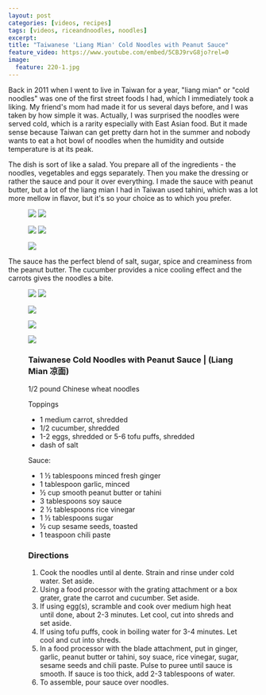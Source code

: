 ```yaml
---
layout: post
categories: [videos, recipes]
tags: [videos, riceandnoodles, noodles]
excerpt: 
title: "Taiwanese 'Liang Mian' Cold Noodles with Peanut Sauce"
feature_video: https://www.youtube.com/embed/5CBJ9rvG8jo?rel=0
image:
  feature: 220-1.jpg
---
```


Back in 2011 when I went to live in Taiwan for a year, "liang mian" or "cold noodles" was one of the first street foods I had, which I immediately took a liking.  My friend's mom had made it for us several days before, and I was taken by how simple it was.  Actually, I was surprised the noodles were served cold, which is a rarity especially with East Asian food.  But it made sense because Taiwan can get pretty darn hot in the summer and nobody wants to eat a hot bowl of noodles when the humidity and outside temperature is at its peak.

The dish is sort of like a salad.  You prepare all of the ingredients - the noodles, vegetables and eggs separately.  Then you make the dressing or rather the sauce and pour it over everything.  I made the sauce with peanut butter, but a lot of the liang mian I had in Taiwan used tahini, which was a lot more mellow in flavor, but it's so your choice as to which you prefer.

<figure class="half">
    <img src="/images/220-3.jpg">
    <img src="/images/220-5.jpg">
</figure>

<figure class="half">
<img src="/images/220-4.jpg">
<img src="/images/220-6.jpg">
</figure>

<figure>
    <img src="/images/220-8.jpg">
</figure>

The sauce has the perfect blend of salt, sugar, spice and creaminess from the peanut butter.  The cucumber provides a nice cooling effect and the carrots gives the noodles a bite.

<figure class="half">
<img src="/images/220-9.jpg">
<img src="/images/220-10.jpg">
</figure>

<figure>
    <img src="/images/220-11.jpg">
</figure>
<figure>
    <img src="/images/220-12.jpg">
</figure>

<figure>
    <img src="/images/220-13.jpg">
</figure>

<figure class="ingredients" markdown="1">

### Taiwanese Cold Noodles with Peanut Sauce |  (Liang Mian 凉面) 

1/2 pound Chinese wheat noodles

Toppings

- 1 medium carrot, shredded
- 1/2 cucumber, shredded
- 1-2 eggs, shredded or 5-6 tofu puffs, shredded
- dash of salt

Sauce:

- 1 ½ tablespoons minced fresh ginger
- 1 tablespoon garlic, minced
- ½ cup smooth peanut butter or tahini
- 3 tablespoons soy sauce
- 2 ½ tablespoons rice vinegar
- 1 ½ tablespoons sugar
- ½ cup sesame seeds, toasted
- 1 teaspoon chili paste
</figure>

<figure class="directions" markdown="1">

### Directions

1. Cook the noodles until al dente.  Strain and rinse under cold water.  Set aside.
2. Using a food processor with the grating attachment or a box grater, grate the carrot and cucumber.  Set aside.
3. If using egg(s), scramble and cook over medium high heat until done, about 2-3 minutes.  Let cool, cut into shreds and set aside.
4.  If using tofu puffs, cook in boiling water for 3-4 minutes. Let cool and cut into shreds. 
5. In a food processor with the blade attachment, put in ginger, garlic, peanut butter or tahini, soy suace, rice vinegar, sugar, sesame seeds and chili paste.  Pulse to puree until sauce is smooth.  If sauce is too thick, add 2-3 tablespoons of water.
6. To assemble, pour sauce over noodles.



</figure>